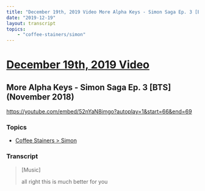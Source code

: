 ```yaml
---
title: "December 19th, 2019 Video More Alpha Keys - Simon Saga Ep. 3 [BTS] (November 2018)"
date: "2019-12-19"
layout: transcript
topics:
    - "coffee-stainers/simon"
---
```

# [December 19th, 2019 Video](../2019-12-19.md)
## More Alpha Keys - Simon Saga Ep. 3 [BTS] (November 2018)
https://youtube.com/embed/52nYaN8imgo?autoplay=1&start=66&end=69

### Topics
* [Coffee Stainers > Simon](../topics/coffee-stainers/simon.md)

### Transcript

> [Music]
>
> all right this is much better for you
